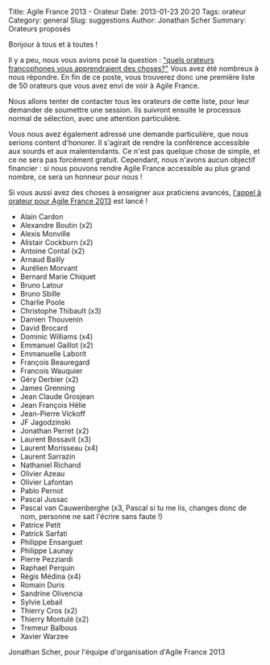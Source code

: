 Title: Agile France 2013 - Orateur
Date: 2013-01-23 20:20
Tags: orateur
Category: general
Slug: suggestions
Author: Jonathan Scher
Summary: Orateurs proposés

<p class="soon-small">Bonjour à tous et à toutes !</p>
<p class="soon-small">Il y a peu, nous vous avions posé la question :
<a href="https://docs.google.com/spreadsheet/viewform?formkey=dFlCenVQcnc0Um9yVk9lSURSS25tMEE6MQ#gid=0">"quels orateurs francophones vous apprendraient des choses?"</a> Vous avez été nombreux à nous répondre.
En fin de ce poste, vous trouverez donc une première liste de 50 orateurs que vous avez envi de voir à Agile France.</p>
<p class="soon-small">Nous allons tenter de contacter tous les orateurs de cette liste, pour leur demander de soumettre une session.
Ils suivront ensuite le processus normal de sélection, avec une attention particulière.</p>
<p class="soon-small">Vous nous avez également adressé une demande particulière, que nous serions content d'honorer.
Il s'agirait de rendre la conférence accessible aux sourds et aux malentendants. Ce n'est pas quelque chose de simple,
et ce ne sera pas forcément gratuit. Cependant, nous n'avons aucun objectif financier : si nous pouvons rendre Agile
France accessible au plus grand nombre, ce sera un honneur pour nous !
</p>
<p class="soon-small">Si vous aussi avez des choses à enseigner aux praticiens avancés, <a href="https://docs.google.com/spreadsheet/viewform?formkey=dGpiVVJkSE1CV1dMeWxPMFVUQUZySmc6MQ">l'appel à orateur pour Agile France 2013</a> est lancé !</p>
<ul>
<li>Alain Cardon </li>
<li>Alexandre Boutin (x2)</li>
<li>Alexis Monville</li>
<li>Alistair Cockburn (x2)</li>
<li>Antoine Contal (x2)</li>
<li>Arnaud Bailly</li>
<li>Aurélien Morvant</li>
<li>Bernard Marie Chiquet</li>
<li>Bruno Latour</li>
<li>Bruno Sbille</li>
<li>Charlie Poole</li>
<li>Christophe Thibault (x3)</li>
<li>Damien Thouvenin</li>
<li>David Brocard</li>
<li>Dominic Williams (x4)</li>
<li>Emmanuel Gaillot (x2)</li>
<li>Emmanuelle Laborit</li>
<li>François Beauregard</li>
<li>Francois Wauquier</li>
<li>Géry Derbier (x2)</li>
<li>James Grenning</li>
<li>Jean Claude Grosjean</li>
<li>Jean François Hélie</li>
<li>Jean-Pierre Vickoff</li>
<li>JF Jagodzinski</li>
<li>Jonathan Perret (x2)</li>
<li>Laurent Bossavit (x3)</li>
<li>Laurent Morisseau (x4)</li>
<li>Laurent Sarrazin</li>
<li>Nathaniel Richand</li>
<li>Olivier Azeau </li>
<li>Olivier Lafontan</li>
<li>Pablo Pernot</li>
<li>Pascal Jussac</li>
<li>Pascal van Cauwenberghe (x3, Pascal si tu me lis, changes donc de nom, personne ne sait l'écrire sans faute !)</li>
<li>Patrice Petit</li>
<li>Patrick Sarfati</li>
<li>Philippe Ensarguet</li>
<li>Philippe Launay</li>
<li>Pierre Pezziardi</li>
<li>Raphael Perquin</li>
<li>Régis Médina (x4)</li>
<li>Romain Duris</li>
<li>Sandrine Olivencia</li>
<li>Sylvie Lebail</li>
<li>Thierry Cros (x2)</li>
<li>Thierry Montulé (x2)</li>
<li>Tremeur Balbous</li>
<li>Xavier Warzee</li>
</ul>
</p> Jonathan Scher, pour l'équipe d'organisation d'Agile France 2013<p class="soon-small">
